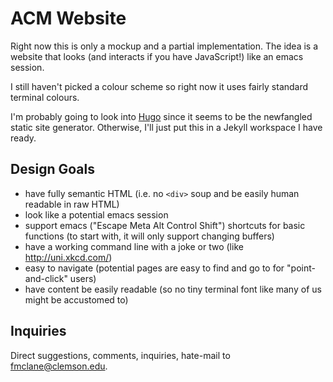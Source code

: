 ACM Website
===========

Right now this is only a mockup and a partial implementation. The idea is a website that looks (and interacts if you have JavaScript!) like an emacs session.

I still haven't picked a colour scheme so right now it uses fairly standard terminal colours.

I'm probably going to look into [Hugo](https://github.com/spf13/hugo) since it seems to be the newfangled static site generator. Otherwise, I'll just put this in a Jekyll workspace I have ready.


Design Goals
------------

- have fully semantic HTML (i.e. no `<div>` soup and be easily human readable in raw HTML)
- look like a potential emacs session
- support emacs ("Escape Meta Alt Control Shift") shortcuts for basic functions (to start with, it will only support changing buffers)
- have a working command line with a joke or two (like http://uni.xkcd.com/)
- easy to navigate (potential pages are easy to find and go to for "point-and-click" users)
- have content be easily readable (so no tiny terminal font like many of us might be accustomed to)


Inquiries
---------

Direct suggestions, comments, inquiries, hate-mail to [fmclane@clemson.edu](mailto:fmclane@clemson.edu).
